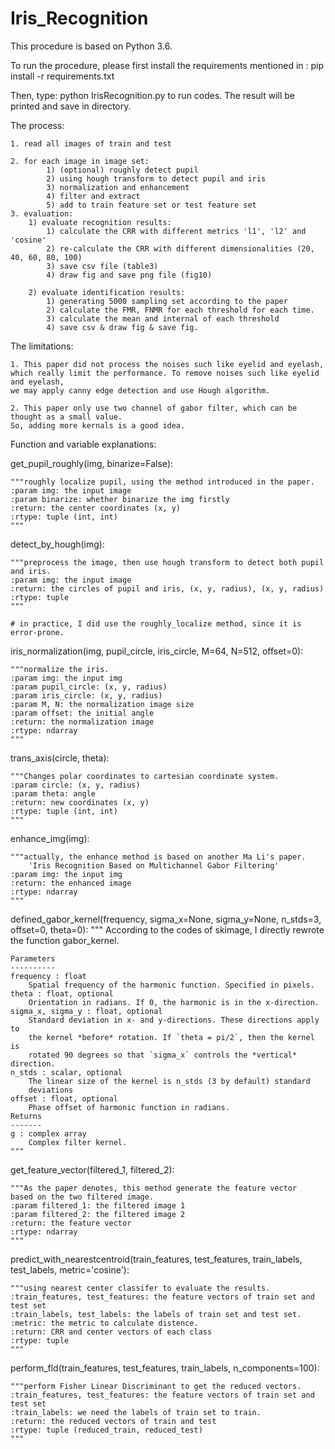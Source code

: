 # Iris_Recognition
This procedure is based on Python 3.6.

To run the procedure, please first install the requirements mentioned in : pip install -r requirements.txt

Then, type: python IrisRecognition.py to run codes.
The result will be printed and save in directory.

The process:

	1. read all images of train and test
	
	2. for each image in image set:
			1) (optional) roughly detect pupil
			2) using hough transform to detect pupil and iris
			3) normalization and enhancement
			4) filter and extract
			5) add to train feature set or test feature set
	3. evaluation:
		1) evaluate recognition results:
			1) calculate the CRR with different metrics 'l1', 'l2' and 'cosine'
			2) re-calculate the CRR with different dimensionalities (20, 40, 60, 80, 100)
			3) save csv file (table3)
			4) draw fig and save png file (fig10)
			
		2) evaluate identification results:
			1) generating 5000 sampling set according to the paper
			2) calculate the FMR, FNMR for each threshold for each time.
			3) calculate the mean and internal of each threshold
			4) save csv & draw fig & save fig.
	

The limitations:

	1. This paper did not process the noises such like eyelid and eyelash, 
	which really limit the performance. To remove noises such like eyelid and eyelash, 
	we may apply canny edge detection and use Hough algorithm.
	
	2. This paper only use two channel of gabor filter, which can be thought as a small value. 
	So, adding more kernals is a good idea.


Function and variable explanations:

get_pupil_roughly(img, binarize=False):

    """roughly localize pupil, using the method introduced in the paper.
    :param img: the input image
    :param binarize: whether binarize the img firstly
    :return: the center coordinates (x, y)
    :rtype: tuple (int, int)
    """

detect_by_hough(img):

    """preprocess the image, then use hough transform to detect both pupil and iris.
    :param img: the input image
    :return: the circles of pupil and iris, (x, y, radius), (x, y, radius)
    :rtype: tuple
    """

    # in practice, I did use the roughly_localize method, since it is error-prone.
	
iris_normalization(img, pupil_circle, iris_circle, M=64, N=512, offset=0):

    """normalize the iris.
    :param img: the input img
    :param pupil_circle: (x, y, radius)
    :param iris_circle: (x, y, radius)
    :param M, N: the normalization image size
    :param offset: the initial angle
    :return: the normalization image
    :rtype: ndarray
    """
	
trans_axis(circle, theta):

    """Changes polar coordinates to cartesian coordinate system.
    :param circle: (x, y, radius)
    :param theta: angle
    :return: new coordinates (x, y)
    :rtype: tuple (int, int)
    """

enhance_img(img):

    """actually, the enhance method is based on another Ma Li's paper.
        'Iris Recognition Based on Multichannel Gabor Filtering'
    :param img: the input img
    :return: the enhanced image
    :rtype: ndarray
    """	

defined_gabor_kernel(frequency, sigma_x=None, sigma_y=None,
                         n_stds=3, offset=0, theta=0):
    """
    According to the codes of skimage, I directly rewrote the function gabor_kernel.

    Parameters
    ----------
    frequency : float
        Spatial frequency of the harmonic function. Specified in pixels.
    theta : float, optional
        Orientation in radians. If 0, the harmonic is in the x-direction.
    sigma_x, sigma_y : float, optional
        Standard deviation in x- and y-directions. These directions apply to
        the kernel *before* rotation. If `theta = pi/2`, then the kernel is
        rotated 90 degrees so that `sigma_x` controls the *vertical* direction.
    n_stds : scalar, optional
        The linear size of the kernel is n_stds (3 by default) standard
        deviations
    offset : float, optional
        Phase offset of harmonic function in radians.
    Returns
    -------
    g : complex array
        Complex filter kernel.
    """
	
get_feature_vector(filtered_1, filtered_2):

    """As the paper denotes, this method generate the feature vector
    based on the two filtered image.
    :param filtered_1: the filtered image 1
    :param filtered_2: the filtered image 2
    :return: the feature vector
    :rtype: ndarray
    """
	
predict_with_nearestcentroid(train_features, test_features,
                                 train_labels, test_labels,
                                 metric='cosine'):
				 
    """using nearest center classifer to evaluate the results.
    :train_features, test_features: the feature vectors of train set and test set
    :train_labels, test_labels: the labels of train set and test set.
    :metric: the metric to calculate distence.
    :return: CRR and center vectors of each class
    :rtype: tuple
    """
	
perform_fld(train_features, test_features,
                train_labels, n_components=100):
		
    """perform Fisher Linear Discriminant to get the reduced vectors.
    :train_features, test_features: the feature vectors of train set and test set
    :train_labels: we need the labels of train set to train.
    :return: the reduced vectors of train and test
    :rtype: tuple (reduced_train, reduced_test)
    """
			
